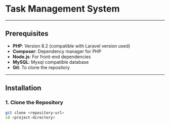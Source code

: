 # Task Management System
---
## Prerequisites
- **PHP**: Version 8.2 (compatible with Laravel version used)
- **Composer**: Dependency manager for PHP
- **Node.js**: For front-end dependencies
- **MySQL**: Mysql compatible database
- **Git**: To clone the repository
---
## Installation

### 1. Clone the Repository
```bash
git clone <repository-url>
cd <project-directory>
